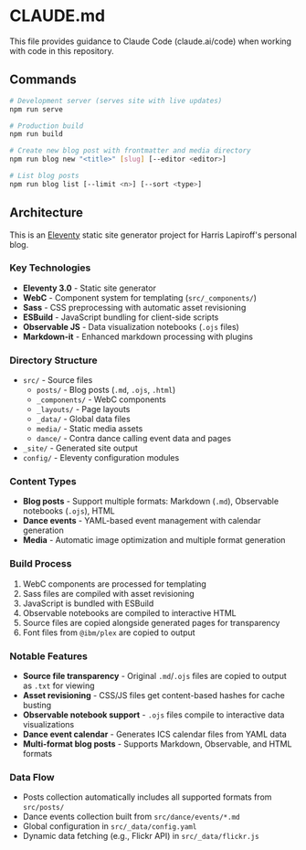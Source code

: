 # CLAUDE.md

This file provides guidance to Claude Code (claude.ai/code) when working with code in this repository.

## Commands

```bash
# Development server (serves site with live updates)
npm run serve

# Production build
npm run build

# Create new blog post with frontmatter and media directory
npm run blog new "<title>" [slug] [--editor <editor>]

# List blog posts
npm run blog list [--limit <n>] [--sort <type>]
```

## Architecture

This is an [Eleventy](https://www.11ty.dev/) static site generator project for Harris Lapiroff's personal blog.

### Key Technologies
- **Eleventy 3.0** - Static site generator
- **WebC** - Component system for templating (`src/_components/`)
- **Sass** - CSS preprocessing with automatic asset revisioning
- **ESBuild** - JavaScript bundling for client-side scripts
- **Observable JS** - Data visualization notebooks (`.ojs` files)
- **Markdown-it** - Enhanced markdown processing with plugins

### Directory Structure
- `src/` - Source files
  - `posts/` - Blog posts (`.md`, `.ojs`, `.html`)
  - `_components/` - WebC components
  - `_layouts/` - Page layouts
  - `_data/` - Global data files
  - `media/` - Static media assets
  - `dance/` - Contra dance calling event data and pages
- `_site/` - Generated site output
- `config/` - Eleventy configuration modules

### Content Types
- **Blog posts** - Support multiple formats: Markdown (`.md`), Observable notebooks (`.ojs`), HTML
- **Dance events** - YAML-based event management with calendar generation
- **Media** - Automatic image optimization and multiple format generation

### Build Process
1. WebC components are processed for templating
2. Sass files are compiled with asset revisioning
3. JavaScript is bundled with ESBuild
4. Observable notebooks are compiled to interactive HTML
5. Source files are copied alongside generated pages for transparency
6. Font files from `@ibm/plex` are copied to output

### Notable Features
- **Source file transparency** - Original `.md`/`.ojs` files are copied to output as `.txt` for viewing
- **Asset revisioning** - CSS/JS files get content-based hashes for cache busting
- **Observable notebook support** - `.ojs` files compile to interactive data visualizations
- **Dance event calendar** - Generates ICS calendar files from YAML data
- **Multi-format blog posts** - Supports Markdown, Observable, and HTML formats

### Data Flow
- Posts collection automatically includes all supported formats from `src/posts/`
- Dance events collection built from `src/dance/events/*.md`
- Global configuration in `src/_data/config.yaml`
- Dynamic data fetching (e.g., Flickr API) in `src/_data/flickr.js`
